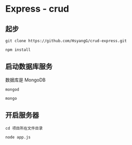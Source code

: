 # Express - crud

## 起步

```shell
git clone https://github.com/HsyangG/crud-express.git

npm install

```
## 启动数据库服务
数据库是 MongoDB
```shell
mongod

mongo
```
## 开启服务器
```shell
cd 项目所在文件目录

node app.js
```
